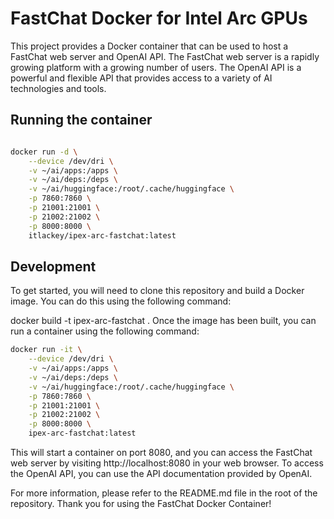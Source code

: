 # FastChat Docker for Intel Arc GPUs
 
This project provides a Docker container that can be used to host a FastChat web server and OpenAI API. The FastChat web server is a rapidly growing platform with a growing number of users. The OpenAI API is a powerful and flexible API that provides access to a variety of AI technologies and tools.

## Running the container

```sh

docker run -d \
    --device /dev/dri \
    -v ~/ai/apps:/apps \
    -v ~/ai/deps:/deps \
    -v ~/ai/huggingface:/root/.cache/huggingface \
    -p 7860:7860 \
    -p 21001:21001 \
    -p 21002:21002 \
    -p 8000:8000 \
    itlackey/ipex-arc-fastchat:latest

```

## Development

To get started, you will need to clone this repository and build a Docker image. You can do this using the following command:

docker build -t ipex-arc-fastchat .
Once the image has been built, you can run a container using the following command:

```sh
docker run -it \
    --device /dev/dri \
    -v ~/ai/apps:/apps \
    -v ~/ai/deps:/deps \
    -v ~/ai/huggingface:/root/.cache/huggingface \
    -p 7860:7860 \
    -p 21001:21001 \
    -p 21002:21002 \
    -p 8000:8000 \
    ipex-arc-fastchat:latest
```


This will start a container on port 8080, and you can access the FastChat web server by visiting http://localhost:8080 in your web browser. To access the OpenAI API, you can use the API documentation provided by OpenAI.

For more information, please refer to the README.md file in the root of the repository. Thank you for using the FastChat Docker Container!